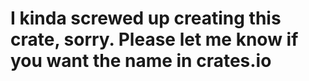 # I kinda screwed up creating this crate, sorry. Please let me know if you want the name in crates.io
